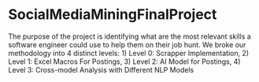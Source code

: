 # SocialMediaMiningFinalProject

The purpose of the project is identifying what are the most relevant skills a software engineer could use to help them on their job hunt. We broke our methodology into 4 distinct levels: 1) Level 0: Scrapper Implementation, 2) Level 1: Excel Macros For Postings, 3) Level 2: AI Model for Postings, 4) Level 3: Cross-model Analysis with Different NLP Models
